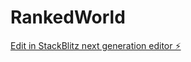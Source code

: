 # RankedWorld

[Edit in StackBlitz next generation editor ⚡️](https://stackblitz.com/~/github.com/alik3dav/RankedWorld)
